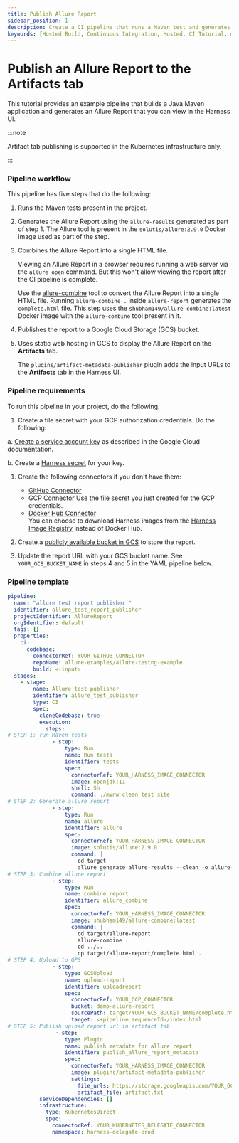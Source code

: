 ```yaml
---
title: Publish Allure Report
sidebar_position: 1
description: Create a CI pipeline that runs a Maven test and generates an Allure Report that you can view in the Harness UI.
keywords: [Hosted Build, Continuous Integration, Hosted, CI Tutorial, maven, Allure]
---
```


# Publish an Allure Report to the Artifacts tab 

This tutorial provides an example pipeline that builds a Java Maven application and generates an Allure Report that you can view in the Harness UI. 

:::note

Artifact tab publishing is supported in the Kubernetes infrastructure only.

:::

### Pipeline workflow 

This pipeline has five steps that do the following: 

1. Runs the Maven tests present in the project. 

2. Generates the Allure Report using the `allure-results` generated as part of step 1. The Allure tool is present in the `solutis/allure:2.9.0` Docker image used as part of the step.

3. Combines the Allure Report into a single HTML file.
   
   Viewing an Allure Report in a browser requires running a web server via the `allure open` command. But this won't allow viewing the report after the CI pipeline is complete.

   Use the [allure-combine](https://pypi.org/project/allure-combine/) tool to convert the Allure Report into a single HTML file. Running `allure-combine .` inside `allure-report` generates the `complete.html` file. This step uses the  `shubham149/allure-combine:latest` Docker image with the `allure-combine` tool present in it.

4. Publishes the report to a  Google Cloud Storage (GCS) bucket.
 
5. Uses static web hosting in GCS to display the Allure Report on the **Artifacts** tab. 
   
   The `plugins/artifact-metadata-publisher` plugin adds the input URLs to the **Artifacts** tab in the Harness UI.


### Pipeline requirements

To run this pipeline in your project, do the following.

1. Create a file secret with your GCP authorization credentials. Do the following:

  a. [Create a service account key](https://cloud.google.com/iam/docs/creating-managing-service-account-keys#creating) as described in the Google Cloud documentation. 

  b. Create a [Harness secret](/docs/platform/security/add-file-secrets) for your key. 

1. Create the following connectors if you don't have them:

   -  [GitHub Connector](/docs/platform/connectors/add-a-git-hub-connector)
   - [GCP Connector](/docs/platform/connectors/connect-to-google-cloud-platform-gcp) 
      Use the file secret you just created for the GCP credentials.
   - [Docker Hub Connector](/docs/platform/connectors/ref-cloud-providers/docker-registry-connector-settings-reference)  
      You can choose to download Harness images from the [Harness Image Registry](/docs/platform/connectors/connect-to-harness-container-image-registry-using-docker-connector) instead of Docker Hub.

2.  Create a [publicly available bucket in GCS](https://cloud.google.com/storage/docs/access-control/making-data-public#objects) to store the report. 

3.  Update the report URL with your GCS bucket name. See `YOUR_GCS_BUCKET_NAME` in steps 4 and 5 in the YAML pipeline below.

### Pipeline template

```yaml
pipeline:
  name: "allure test report publisher "
  identifier: allure_test_report_publisher
  projectIdentifier: AllureReport
  orgIdentifier: default
  tags: {}
  properties:
    ci:
      codebase:
        connectorRef: YOUR_GITHUB_CONNECTOR
        repoName: allure-examples/allure-testng-example
        build: <+input>
  stages:
    - stage:
        name: Allure test publisher
        identifier: allure_test_publisher
        type: CI
        spec:
          cloneCodebase: true
          execution:
            steps:
# STEP 1: run Maven tests
              - step:               
                  type: Run
                  name: Run tests
                  identifier: tests
                  spec:
                    connectorRef: YOUR_HARNESS_IMAGE_CONNECTOR
                    image: openjdk:11
                    shell: Sh
                    command: ./mvnw clean test site
# STEP 2: Generate allure report
              - step:               
                  type: Run
                  name: allure
                  identifier: allure
                  spec:
                    connectorRef: YOUR_HARNESS_IMAGE_CONNECTOR
                    image: solutis/allure:2.9.0
                    command: |
                      cd target
                      allure generate allure-results --clean -o allure-report
# STEP 3: Combine allure report 
              - step:               
                  type: Run
                  name: combine report
                  identifier: allure_combine
                  spec:
                    connectorRef: YOUR_HARNESS_IMAGE_CONNECTOR
                    image: shubham149/allure-combine:latest
                    command: |
                      cd target/allure-report
                      allure-combine .
                      cd ../..
                      cp target/allure-report/complete.html .
# STEP 4: Upload to GPS
              - step:                
                  type: GCSUpload
                  name: upload-report
                  identifier: uploadreport
                  spec:
                    connectorRef: YOUR_GCP_CONNECTOR
                    bucket: demo-allure-report
                    sourcePath: target/YOUR_GCS_BUCKET_NAME/complete.html
                    target: <+pipeline.sequenceId>/index.html
# STEP 5: Publish upload report url in artifact tab
               - step:                 
                  type: Plugin
                  name: publish metadata for allure report
                  identifier: publish_allure_report_metadata
                  spec:
                    connectorRef: YOUR_HARNESS_IMAGE_CONNECTOR
                    image: plugins/artifact-metadata-publisher
                    settings:
                      file_urls: https://storage.googleapis.com/YOUR_GCS_BUCKET_NAME/<+pipeline.sequenceId>/index.html
                      artifact_file: artifact.txt
          serviceDependencies: []
          infrastructure:
            type: KubernetesDirect
            spec:
              connectorRef: YOUR_KUBERNETES_DELEGATE_CONNECTOR
              namespace: harness-delegate-prod
```